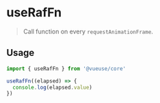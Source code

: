# useRafFn

> Call function on every `requestAnimationFrame`.

## Usage

```jsx
import { useRafFn } from '@vueuse/core'

useRafFn((elapsed) => {
  console.log(elapsed.value)
})
```
